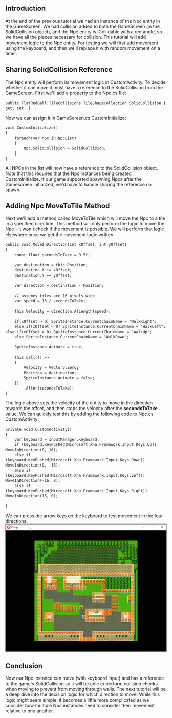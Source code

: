 ## Introduction

At the end of the previous tutorial we had an instance of the Npc entity in the GameScreen. We had collision added to both the GameScreen (in the SolidCollision object), and the Npc entity is ICollidable with a rectangle, so we have all the pieces necessary for collision. This tutorial will add movement logic to the Npc entity. For testing we will first add movement using the keyboard, and then we'll replace it with random movement on a timer.

## Sharing SolidCollision Reference

The Npc entity will perform its movement logic in CustomActivity. To decide whether it can move it must have a reference to the SolidCollision from the GameScreen. First we'll add a property to the Npc.cs file:

    public FlatRedBall.TileCollisions.TileShapeCollection SolidCollision { get; set; }

Now we can assign it in GameScreen.cs CustomInitialize:

    void CustomInitialize()
    {
        foreach(var npc in NpcList)
        {
            npc.SolidCollision = SolidCollision;
        }
    }

All NPCs in the list will now have a reference to the SolidCollision object. Note that this requires that the Npc instances being created CustomInitialize. If our game supported spawning Npcs after the Gamescreen initialized, we'd have to handle sharing the reference on spawn.

## Adding Npc MoveToTile Method

Next we'll add a method called MoveToTile which will move the Npc to a tile in a specified direction. This method will only perform the logic to move the Npc - it won't check if the movement is possible. We will perform that logic elsewhere once we get the movement logic written.

    public void MoveInDirection(int xOffset, int yOffset)
    {
        const float secondsToTake = 0.5f;

        var destination = this.Position;
        destination.X += xOffset;
        destination.Y += yOffset;

        var direction = destination - Position;

        // assumes tiles are 16 pixels wide
        var speed = 16 / secondsToTake;

        this.Velocity = direction.AtLength(speed);

        if(xOffset > 0) SpriteInstance.CurrentChainName = "WalkRight";
        else if(xOffset < 0) SpriteInstance.CurrentChainName = "WalkLeft"; else if(yOffset > 0) SpriteInstance.CurrentChainName = "WalkUp";
        else SpriteInstance.CurrentChainName = "WalkDown";

        SpriteInstance.Animate = true;

        this.Call(() =>
        {
            Velocity = Vector3.Zero;
            Position = destination;
            SpriteInstance.Animate = false;
        })
            .After(secondsToTake);
    }

The logic above sets the velocity of the entity to move in the direction towards the offset, and then stops the velocity after the **secondsToTake** value. We can quickly test this by adding the following code to Npc.cs CustomActivity:

    private void CustomActivity()
    {
        var keyboard = InputManager.Keyboard;
        if (keyboard.KeyPushed(Microsoft.Xna.Framework.Input.Keys.Up)) MoveInDirection(0, 16);
        else if (keyboard.KeyPushed(Microsoft.Xna.Framework.Input.Keys.Down)) MoveInDirection(0, -16);
        else if (keyboard.KeyPushed(Microsoft.Xna.Framework.Input.Keys.Left)) MoveInDirection(-16, 0);
        else if (keyboard.KeyPushed(Microsoft.Xna.Framework.Input.Keys.Right)) MoveInDirection(16, 0);

    }

We can press the arrow keys on the keyboard to test movement in the four directions. [![](/media/2021-03-2021_March_21_214754.gif)](/media/2021-03-2021_March_21_214754.gif)

## Conclusion

Now our Npc instance can move (with keyboard input) and has a reference to the game's SolidCollision so it will be able to perform collision checks when moving to prevent from moving through walls. The next tutorial will be a deep dive into the decision logic for which direction to move. While this logic might seem simple, it becomes a little more complicated as we consider how multiple Npc instances need to consider their movement relative to one another.
